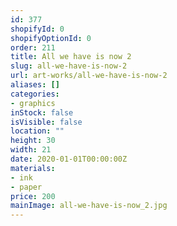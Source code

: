 ```yaml
---
id: 377
shopifyId: 0
shopifyOptionId: 0
order: 211
title: All we have is now 2
slug: all-we-have-is-now-2
url: art-works/all-we-have-is-now-2
aliases: []
categories:
- graphics
inStock: false
isVisible: false
location: ""
height: 30
width: 21
date: 2020-01-01T00:00:00Z
materials:
- ink
- paper
price: 200
mainImage: all-we-have-is-now_2.jpg
---
```

